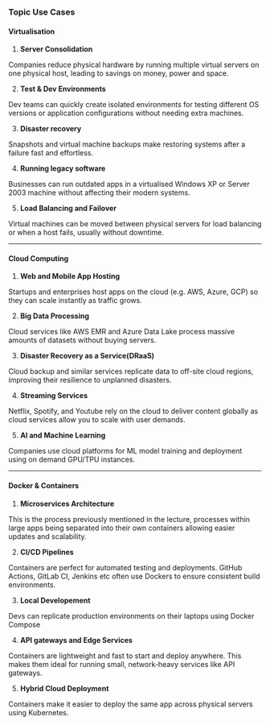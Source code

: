 ### Topic Use Cases 

#### Virtualisation

1. **Server Consolidation**

Companies reduce physical hardware by running multiple virtual servers on one physical host, leading to savings on money, power and space.


2. **Test & Dev Environments**

Dev teams can quickly create isolated environments for testing different OS versions or application configurations without needing extra machines.


3. **Disaster recovery**

Snapshots and virtual machine backups make restoring systems after a failure fast and effortless.


4. **Running legacy software**

Businesses can run outdated apps in a virtualised Windows XP or Server 2003 machine without affecting their modern systems.


5. **Load Balancing and Failover**

Virtual machines can be moved between physical servers for load balancing or when a host fails, usually without downtime.


---

#### Cloud Computing

1. **Web and Mobile App Hosting**

Startups and enterprises host apps on the cloud (e.g. AWS, Azure, GCP) so they can scale instantly as traffic grows.


2. **Big Data Processing**

Cloud services like AWS EMR and Azure Data Lake process massive amounts of datasets without buying servers.


3. **Disaster Recovery as a Service(DRaaS)**

Cloud backup and similar services replicate data to off-site cloud regions, improving their resilience to unplanned disasters.


4. **Streaming Services**

Netflix, Spotify, and Youtube rely on the cloud to deliver content globally as cloud services allow you to scale with user demands.


5. **AI and Machine Learning**

Companies use cloud platforms for ML model training and deployment using on demand GPU/TPU instances.


---

#### Docker & Containers

1. **Microservices Architecture**

This is the process previously mentioned in the lecture, processes within large apps being separated into their own containers allowing easier updates and scalability.


2. **CI/CD Pipelines**

Containers are perfect for automated testing and deployments. GitHub Actions, GitLab CI, Jenkins etc often use Dockers to ensure consistent build environments.


3. **Local Developement**

Devs can replicate production environments on their laptops using Docker Compose


4. **API gateways and Edge Services**

Containers are lightweight and fast to start and deploy anywhere. This makes them ideal for running small, network-heavy services like API gateways.


5. **Hybrid Cloud Deployment**

Containers make it easier to deploy the same app across physical servers using Kubernetes. 